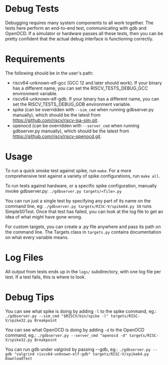 Debug Tests
===========

Debugging requires many system components to all work together. The tests here
perform an end-to-end test, communicating with gdb and OpenOCD.
If a simulator or hardware passes all these tests, then you can be pretty
confident that the actual debug interface is functioning correctly.

Requirements
============
The following should be in the user's path:
* riscv64-unknown-elf-gcc (GCC 12 and later should work). If your binary has a
  different name, you can set the RISCV_TESTS_DEBUG_GCC environment variable.
* riscv64-unknown-elf-gdb. If your binary has a
  different name, you can set the RISCV_TESTS_DEBUG_GDB environment variable.
* spike (can be overridden with `--sim_cmd` when running gdbserver.py
  manually), which should be the latest from
  https://github.com/riscv/riscv-isa-sim.git.
* openocd (can be overridden with `--server_cmd` when running gdbserver.py
  manually), which should be the latest from
  https://github.com/riscv/riscv-openocd.git.

Usage
=====
To run a quick smoke test against spike, run `make`. For a more comprehensive
test against a variety of spike configurations, run `make all`.

To run tests against hardware, or a specific spike configuration, manually
invoke gdbserver.py: `./gdbserver.py targets/<file>.py`

You can run just a single test by specifying any part of its name on the
command line, eg: `./gdbserver.py targets/RISC-V/spike64.py S0` runs
SimpleS0Test.  Once that test has failed, you can look at the log file to get
an idea of what might have gone wrong.

For custom targets, you can create a .py file anywhere and pass its path on the
command line. The Targets class in `targets.py` contains documentation on what
every variable means.

Log Files
=========

All output from tests ends up in the `logs/` subdirectory, with one log file
per test. If a test fails, this is where to look.

Debug Tips
==========

You can see what spike is doing by adding `-l` to the spike command, eg.:
`./gdbserver.py --sim_cmd "$RISCV/bin/spike -l" targets/RISC-V/spike32.py Breakpoint`

You can see what OpenOCD is doing by adding `-d` to the OpenOCD command, eg.:
`./gdbserver.py --server_cmd "openocd -d" targets/RISC-V/spike32.py Breakpoint`

You can run gdb under valgrind by passing --gdb, eg.: `./gdbserver.py
--gdb "valgrind riscv64-unknown-elf-gdb" targets/RISC-V/spike64.py
DownloadTest`
